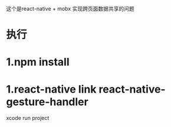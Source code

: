 这个是react-native + mobx 实现跨页面数据共享的问题
# 执行

# 1.npm install 
# 1.react-native link react-native-gesture-handler

xcode run project
